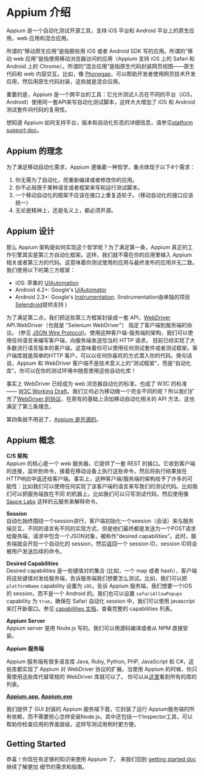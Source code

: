 # Appium 介绍

Appium 是一个自动化测试开源工具，支持 iOS 平台和 Android 平台上的原生应用，web 应用和混合应用。

所谓的“移动原生应用”是指那些用 iOS 或者 Android SDK 写的应用。所谓的“移动 web 应用”是指使用移动浏览器访问的应用（Appium 支持 iOS 上的 Safari 和 Android 上的 Chrome）。所谓的“混合应用”是指原生代码封装网页视图——原生代码和 web 内容交互。比如，像 [Phonegap](http://phonegap.com/)，可以帮助开发者使用网页技术开发应用，然后用原生代码封装，这些就是混合应用。

重要的是，Appium 是一个跨平台的工具：它允许测试人员在不同的平台（iOS，Android）使用同一套API来写自动化测试脚本，这样大大增加了 iOS 和 Android 测试套件间代码的复用性。

想知道 Appium 如何支持平台，版本和自动化形态的详细信息，请参见[platform support doc](platform-support.cn.md)。

## Appium 的理念

为了满足移动自动化需求，Appium 遵循着一种哲学，重点体现于以下4个需求：

1. 你无需为了自动化，而重新编译或者修改你的应用。
2. 你不必局限于某种语言或者框架来写和运行测试脚本。
3. 一个移动自动化的框架不应该在接口上重复造轮子。（移动自动化的接口应该统一）
4. 无论是精神上，还是名义上，都必须开源。

## Appium 设计

那么 Appium 架构是如何实现这个哲学呢？为了满足第一条，Appium 真正的工作引擎其实是第三方自动化框架。这样，我们就不需在你的应用里植入 Appium 相关或者第三方的代码。这意味着你测试使用的应用与最终发布的应用并无二致。我们使用以下的第三方框架：

* iOS: 苹果的 [UIAutomation](https://developer.apple.com/library/ios/documentation/DeveloperTools/Reference/UIAutomationRef/_index.html)
* Android 4.2+: Google's [UiAutomator](http://developer.android.com/tools/help/uiautomator/index.html)
* Android 2.3+: Google's [Instrumentation](http://developer.android.com/reference/android/app/Instrumentation.html). (Instrumentation由单独的项目[Selendroid](http://selendroid.io)提供支持 )

为了满足第二点，我们把这些第三方框架封装成一套 API，[WebDriver](http://docs.seleniumhq.org/projects/webdriver/) API.WebDriver（也就是 "Selenium WebDriver"） 指定了客户端到服务端的协议。
(参见 [JSON Wire Protocol](https://code.google.com/p/selenium/wiki/JsonWireProtocol))。使用这种客户端-服务端的架构，我们可以使用任何语言来编写客户端，向服务端发送恰当的 HTTP 请求。
目前已经实现了大多数流行语言版本的客户端，这意味着你可以使用任何测试套件或者测试框架。客户端库就是简单的HTTP 客户，可以以任何你喜欢的方式潜入你的代码。换句话说，Appium 和 WebDriver 客户端不是技术意义上的“测试框架”，而是“自动化库”。你可以在你的测试环境中随意使用这些自动化库！

事实上 WebDriver 已经成为 web 浏览器自动化的标准，也成了 W3C 的标准 —— [W3C Working Draft](https://dvcs.w3.org/hg/webdriver/raw-file/tip/webdriver-spec.html)。我们又何必为移动做一个完全不同的呢？所以我们扩充了[WebDriver 的协议](https://code.google.com/p/selenium/source/browse/spec-draft.md?repo=mobile)，在原有的基础上添加移动自动化相关的 API 方法，这也满足了第三条理念。

第四条就不用说了，[Appium 是开源的](https://github.com/appium/appium)。

## Appium 概念

**C/S 架构**<br/>
Appium 的核心是一个 web 服务器，它提供了一套 REST 的接口。它收到客户端的连接，监听到命令，接着在移动设备上执行这些命令，然后将执行结果放在 HTTP响应中返还给客户端。事实上，这种客户端/服务端的架构给予了许多的可能性：比如我们可以使用任何实现了该客户端的语言来写我们的测试代码。比如我们可以把服务端放在不同
的机器上。比如我们可以只写测试代码，然后使用像 [Sauce Labs](https://saucelabs.com/mobile) 这样的云服务来解释命令。

**Session**<br/>
自动化始终围绕一个session进行，客户端初始化一个seesion（会话）来与服务端交互，不同的语言有不同的实现方式，但是他们最终都是发送为一个POST请求给服务端，请求中包含一个JSON对象，被称作“desired capabilities”。此时，服务端就会开启一个自动化的 session，然后返回一个 session ID，session ID将会被用户发送后续的命令。

**Desired Capabilities**<br/>
Desired capabilities 是一些键值对的集合 (比如，一个 map 或者 hash），客户端将这些键值对发给服务端，告诉服务端我们想要怎么测试。比如，我们可以把`platformName` capability 设置为 `iOS`，告诉 Appium 服务端，我们想要一个iOS 的 session，而不是一个 Android 的。我们也可以设置 `safariAllowPopups` capability 为 `true`，确保在 Safari 自动化 session 中，我们可以使用 javascript 来打开新窗口。参见 [capabilities 文档](caps.cn.md)，查看完整的 capabilities 列表。

**Appium Server**<br/>
Appium server 是用 Node.js 写的。我们可以用源码编译或者从 NPM 直接安装。

**Appium 服务端**<br/>

Appium 服务端有很多语言库 Java, Ruby, Python, PHP, JavaScript 和 C#，这些库都实现了
Appium 对 WebDriver 协议的扩展。当使用 Appium 的时候，你只需使用这些库代替常规的 WebDriver 库就可以了。
你可以从[这里](appium-clients.cn.md)看到所有的库的列表。

**[Appium.app](https://github.com/appium/appium-dot-app), [Appium.exe](https://github.com/appium/appium-dot-exe)**<br/>

我们提供了 GUI 封装的 Appium 服务端下载，它封装了运行 Appium服务端的所有依赖，而不需要担心怎样安装Node.js。其中还包括一个Inspector工具，可以帮助你检查应用的界面层级，这样写测试用例时更方便。

## Getting Started

恭喜！你现在有足够的知识来使用 Appium 了。 来我们回到 [getting started doc](/docs/cn/README.md) 继续了解更加
细节的需求和指南。

